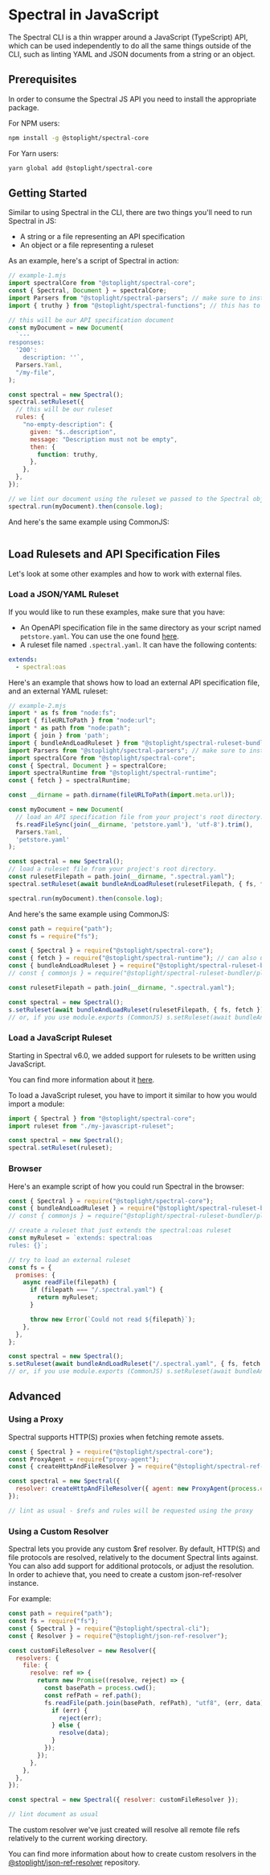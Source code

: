 # Spectral in JavaScript

The Spectral CLI is a thin wrapper around a JavaScript (TypeScript) API, which can be used independently to do all the same things outside of the CLI, such as linting YAML and JSON documents from a string or an object.

## Prerequisites

In order to consume the Spectral JS API you need to install the appropriate package.

For NPM users:

```bash
npm install -g @stoplight/spectral-core
```

For Yarn users:

```bash
yarn global add @stoplight/spectral-core
```

## Getting Started

Similar to using Spectral in the CLI, there are two things you'll need to run Spectral in JS:

- A string or a file representing an API specification
- An object or a file representing a ruleset

As an example, here's a script of Spectral in action:

```js
// example-1.mjs
import spectralCore from "@stoplight/spectral-core";
const { Spectral, Document } = spectralCore;
import Parsers from "@stoplight/spectral-parsers"; // make sure to install the package if you intend to use default parsers!
import { truthy } from "@stoplight/spectral-functions"; // this has to be installed as well

// this will be our API specification document
const myDocument = new Document(
  `---
responses:
  '200':
    description: ''`,
  Parsers.Yaml,
  "/my-file",
);

const spectral = new Spectral();
spectral.setRuleset({
  // this will be our ruleset
  rules: {
    "no-empty-description": {
      given: "$..description",
      message: "Description must not be empty",
      then: {
        function: truthy,
      },
    },
  },
});

// we lint our document using the ruleset we passed to the Spectral object
spectral.run(myDocument).then(console.log);
```

And here's the same example using CommonJS:

```js
```

## Load Rulesets and API Specification Files

Let's look at some other examples and how to work with external files.

### Load a JSON/YAML Ruleset

If you would like to run these examples, make sure that you have:

- An OpenAPI specification file in the same directory as your script named `petstore.yaml`. You can use the one found [here](https://github.com/OAI/OpenAPI-Specification/blob/main/examples/v3.0/petstore.yaml).
- A ruleset file named `.spectral.yaml`. It can have the following contents:

```yaml
extends:
  - spectral:oas
```

Here's an example that shows how to load an external API specification file, and an external YAML ruleset:

```js
// example-2.mjs
import * as fs from "node:fs";
import { fileURLToPath } from "node:url";
import * as path from "node:path";
import { join } from 'path';
import { bundleAndLoadRuleset } from "@stoplight/spectral-ruleset-bundler/with-loader";
import Parsers from "@stoplight/spectral-parsers"; // make sure to install the package if you intend to use default parsers!
import spectralCore from "@stoplight/spectral-core";
const { Spectral, Document } = spectralCore;
import spectralRuntime from "@stoplight/spectral-runtime";
const { fetch } = spectralRuntime;

const __dirname = path.dirname(fileURLToPath(import.meta.url));

const myDocument = new Document(
  // load an API specification file from your project's root directory. You can use the petstore.yaml example from here: https://github.com/OAI/OpenAPI-Specification/blob/main/examples/v3.0/petstore.yaml
  fs.readFileSync(join(__dirname, 'petstore.yaml'), 'utf-8').trim(),
  Parsers.Yaml,
  'petstore.yaml'
);

const spectral = new Spectral();
// load a ruleset file from your project's root directory. 
const rulesetFilepath = path.join(__dirname, ".spectral.yaml");
spectral.setRuleset(await bundleAndLoadRuleset(rulesetFilepath, { fs, fetch }));

spectral.run(myDocument).then(console.log);
```

And here's the same example using CommonJS:

```js
const path = require("path");
const fs = require("fs");

const { Spectral } = require("@stoplight/spectral-core");
const { fetch } = require("@stoplight/spectral-runtime"); // can also use isomorphic-fetch, etc.. If you ruleset does not reference any external assets, you can provide some stub instead.
const { bundleAndLoadRuleset } = require("@stoplight/spectral-ruleset-bundler/with-loader");
// const { commonjs } = require("@stoplight/spectral-ruleset-bundler/plugins/commonjs"); needed if you want to use CommonJS

const rulesetFilepath = path.join(__dirname, ".spectral.yaml");

const spectral = new Spectral();
s.setRuleset(await bundleAndLoadRuleset(rulesetFilepath, { fs, fetch }));
// or, if you use module.exports (CommonJS) s.setRuleset(await bundleAndLoadRuleset(rulesetFilepath, { fs, fetch }), [commonjs()]);
```

### Load a JavaScript Ruleset

Starting in Spectral v6.0, we added support for rulesets to be written using JavaScript. 

You can find more information about it [here](./4-custom-rulesets.md#alternative-js-ruleset-format).

To load a JavaScript ruleset, you have to import it similar to how you would import a module:

```js
import { Spectral } from "@stoplight/spectral-core";
import ruleset from "./my-javascript-ruleset";

const spectral = new Spectral();
spectral.setRuleset(ruleset);
```

### Browser

Here's an example script of how you could run Spectral in the browser:

```js
const { Spectral } = require("@stoplight/spectral-core");
const { bundleAndLoadRuleset } = require("@stoplight/spectral-ruleset-bundler/with-loader");
// const { commonjs } = require("@stoplight/spectral-ruleset-bundler/plugins/commonjs"); needed if you want to use CommonJS

// create a ruleset that just extends the spectral:oas ruleset
const myRuleset = `extends: spectral:oas
rules: {}`;

// try to load an external ruleset
const fs = {
  promises: {
    async readFile(filepath) {
      if (filepath === "/.spectral.yaml") {
        return myRuleset;
      }

      throw new Error(`Could not read ${filepath}`);
    },
  },
};

const spectral = new Spectral();
s.setRuleset(await bundleAndLoadRuleset("/.spectral.yaml", { fs, fetch }));
// or, if you use module.exports (CommonJS) s.setRuleset(await bundleAndLoadRuleset(rulesetFilepath, { fs, fetch }), [commonjs()]);
```

## Advanced

### Using a Proxy

Spectral supports HTTP(S) proxies when fetching remote assets.

```js
const { Spectral } = require("@stoplight/spectral-core");
const ProxyAgent = require("proxy-agent");
const { createHttpAndFileResolver } = require("@stoplight/spectral-ref-resolver");

const spectral = new Spectral({
  resolver: createHttpAndFileResolver({ agent: new ProxyAgent(process.env.PROXY) }),
});

// lint as usual - $refs and rules will be requested using the proxy
```

### Using a Custom Resolver

Spectral lets you provide any custom \$ref resolver. By default, HTTP(S) and file protocols are resolved, relatively to
the document Spectral lints against. You can also add support for additional protocols, or adjust the resolution. In order to achieve that, you need to create a custom json-ref-resolver instance.

For example:

```js
const path = require("path");
const fs = require("fs");
const { Spectral } = require("@stoplight/spectral-cli");
const { Resolver } = require("@stoplight/json-ref-resolver");

const customFileResolver = new Resolver({
  resolvers: {
    file: {
      resolve: ref => {
        return new Promise((resolve, reject) => {
          const basePath = process.cwd();
          const refPath = ref.path();
          fs.readFile(path.join(basePath, refPath), "utf8", (err, data) => {
            if (err) {
              reject(err);
            } else {
              resolve(data);
            }
          });
        });
      },
    },
  },
});

const spectral = new Spectral({ resolver: customFileResolver });

// lint document as usual
```

The custom resolver we've just created will resolve all remote file refs relatively to the current working directory.

You can find more information about how to create custom resolvers in
the [@stoplight/json-ref-resolver](https://github.com/stoplightio/json-ref-resolver) repository.
